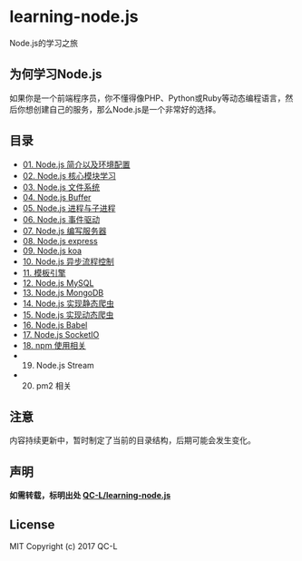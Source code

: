 # learning-node.js
Node.js的学习之旅
## 为何学习Node.js
如果你是一个前端程序员，你不懂得像PHP、Python或Ruby等动态编程语言，然后你想创建自己的服务，那么Node.js是一个非常好的选择。
## 目录
* [01. Node.js 简介以及环境配置](./docs/01.Node.js简介以及环境配置.md)
* [02. Node.js 核心模块学习](./docs/02.Node.js核心模块学习.md)
* [03. Node.js 文件系统](./docs/03.Node.js文件系统.md)
* [04. Node.js Buffer](./docs/04.Node.js-Buffer.md)
* [05. Node.js 进程与子进程](./docs/05.Node进程与子进程.md)
* [06. Node.js 事件驱动](./docs/06.Node.js事件驱动.md)
* [07. Node.js 编写服务器](./docs/07.Node.js编写服务器.md)
* [08. Node.js express](./docs/08.Node.js-express.md)
* [09. Node.js koa](./docs/09.Node.js-koa.md)
* [10. Node.js 异步流程控制](./docs/10.Node.js异步流程控制.md)
* [11. 模板引擎](./docs/11.模板引擎.md)
* [12. Node.js MySQL](./docs/12.Node.js-MySQL.md)
* [13. Node.js MongoDB](./docs/13.Node.js-MongoDB.md)
* [14. Node.js 实现静态爬虫](./docs/14.Node.js实现静态爬虫.md)
* [15. Node.js 实现动态爬虫](./docs/15.Node.js实现动态爬虫.md)
* [16. Node.js Babel](./docs/16.Node.js-Babel.md)
* [17. Node.js SocketIO](./docs/17.Node-SocketIO.md)
* [18. npm 使用相关](./docs/18.npm使用相关.md)
* 19. Node.js Stream
* 20. pm2 相关

## 注意
内容持续更新中，暂时制定了当前的目录结构，后期可能会发生变化。
## 声明
**如需转载，标明出处 [QC-L/learning-node.js](https://github.com/QC-L/learning-node.js)**
## License
MIT Copyright (c) 2017 QC-L
